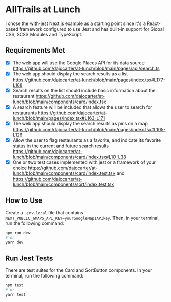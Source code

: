 # AllTrails at Lunch

I chose the [with-jest](https://github.com/vercel/next.js/tree/canary/examples/with-jest) Next.js example as a starting point since it's a React-based framework configured to use Jest and has built-in support for Global CSS, SCSS Modules and TypeScript.

## Requirements Met

- [x] The web app will use the Google Places API for its data source https://github.com/dajocarter/at-lunch/blob/main/pages/api/search.ts
- [x] The web app should display the search results as a list https://github.com/dajocarter/at-lunch/blob/main/pages/index.tsx#L177-L188
- [x] Search results on the list should include basic information about the restaurant https://github.com/dajocarter/at-lunch/blob/main/components/card/index.tsx
- [x] A search feature will be included that allows the user to search for restaurants https://github.com/dajocarter/at-lunch/blob/main/pages/index.tsx#L163-L171
- [x] The web app should display the search results as pins on a map https://github.com/dajocarter/at-lunch/blob/main/pages/index.tsx#L105-L126
- [x] Allow the user to flag restaurants as a favorite, and indicate its favorite status in the current and future search results https://github.com/dajocarter/at-lunch/blob/main/components/card/index.tsx#L10-L38
- [x] One or two test cases implemented with jest or a framework of your choice https://github.com/dajocarter/at-lunch/blob/main/components/card/index.test.tsx and https://github.com/dajocarter/at-lunch/blob/main/components/sort/index.test.tsx

## How to Use

Create a `.env.local` file that contains `NEXT_PUBLIC_GMAPS_API_KEY=yourGoogleMapsAPIkey`. Then, in your terminal, run the following command:

```bash
npm run dev
# or
yarn dev
```

## Run Jest Tests

There are test suites for the Card and SortButton components. In your terminal, run the following command:

```bash
npm test
# or
yarn test
```

